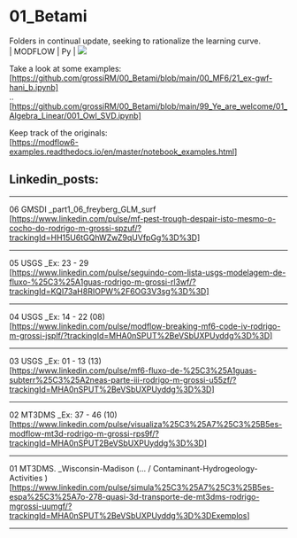 # 01_Betami
Folders in continual update, seeking to rationalize the learning curve. <br> | MODFLOW | Py | ![](https://komarev.com/ghpvc/?username=grossiRM)


Take a look at some examples:<br>
[https://github.com/grossiRM/00_Betami/blob/main/00_MF6/21_ex-gwf-hani_b.ipynb] <br> 
.. <br> 
[https://github.com/grossiRM/00_Betami/blob/main/99_Ye_are_welcome/01_Algebra_Linear/001_Owl_SVD.ipynb] <br> 

Keep track of the originals: <br>
[https://modflow6-examples.readthedocs.io/en/master/notebook_examples.html] <br> 


## Linkedin_posts:
-								- 		-  - -  -
06	GMSDI	_part1_06_freyberg_GLM_surf <br>
	[https://www.linkedin.com/pulse/mf-pest-trough-despair-isto-mesmo-o-cocho-do-rodrigo-m-grossi-spzuf/?trackingId=HH15U6tGQhWZwZ9qUVfpGg%3D%3D] <br> 
-								- 		-  - -  -	
05	USGS 	_Ex: 23 - 29 <br> 
	[https://www.linkedin.com/pulse/seguindo-com-lista-usgs-modelagem-de-fluxo-%25C3%25A1guas-rodrigo-m-grossi-rl3wf/?trackingId=KQI73aH8RIOPW%2F6OG3V3sg%3D%3D] <br> 
-								- 		-  - -  -	
04	USGS 	_Ex: 14 - 22 (08)<br> 
	[https://www.linkedin.com/pulse/modflow-breaking-mf6-code-iv-rodrigo-m-grossi-jsplf/?trackingId=MHA0nSPUT%2BeVSbUXPUyddg%3D%3D] <br> 
-								- 		-  - -  -	
03	USGS 	_Ex: 01 - 13 (13)<br> 
	[https://www.linkedin.com/pulse/mf6-fluxo-de-%25C3%25A1guas-subterr%25C3%25A2neas-parte-iii-rodrigo-m-grossi-u55zf/?trackingId=MHA0nSPUT%2BeVSbUXPUyddg%3D%3D] <br> 
-								- 		-  - -  -	
02	MT3DMS	_Ex:	37 - 46 (10)<br> 
	[https://www.linkedin.com/pulse/visualiza%25C3%25A7%25C3%25B5es-modflow-mt3d-rodrigo-m-grossi-rps9f/?trackingId=MHA0nSPUT2BeVSbUXPUyddg%3D%3D] <br> 
-								- 		-  - -  -	
01	MT3DMS.					_Wisconsin-Madison (... / Contaminant-Hydrogeology-Activities ) <br> 
	[https://www.linkedin.com/pulse/simula%25C3%25A7%25C3%25B5es-espa%25C3%25A7o-278-quasi-3d-transporte-de-mt3dms-rodrigo-mgrossi-uumgf/?trackingId=MHA0nSPUT%2BeVSbUXPUyddg%3D%3DExemplos] <br> 
-								- 		-  - -  -	

